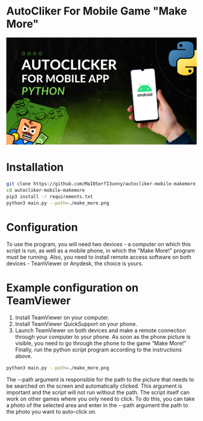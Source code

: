 # AutoCliker For Mobile Game "Make More"

![ScreenIntro](https://github.com/MaI0SerfI3unny/autocliker-mobile-makemore/blob/main/readme/img/Autoclicker.png)

# Installation

```sh
git clone https://github.com/MaI0SerfI3unny/autocliker-mobile-makemore.git
cd autocliker-mobile-makemore
pip3 install -r requirements.txt
python3 main.py --path=./make_more.png 
```

# Configuration

To use the program, you will need two devices - a computer on which this script is run, as well as a mobile phone, in which the "Make More!" program must be running. Also, you need to install remote access software on both devices - TeamViewer or Anydesk, the choice is yours.

# Example configuration on TeamViewer

1. Install TeamViewer on your computer.
2. Install TeamViewer QuickSupport on your phone.
3. Launch TeamViewer on both devices and make a remote connection through your computer to your phone. As soon as the phone picture is visible, you need to go through the phone to the game “Make More!” Finally, run the python script program according to the instructions above.

```sh
python3 main.py --path=./make_more.png 
```

The --path argument is responsible for the path to the picture that needs to be searched on the screen and automatically clicked. This argument is important and the script will not run without the path. The script itself can work on other games where you only need to click. To do this, you can take a photo of the selected area and enter in the --path argument the path to the photo you want to auto-click on.

